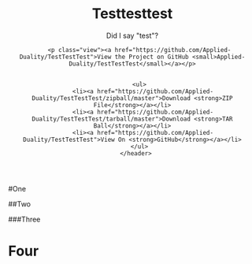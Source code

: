 ---
---
<head>
  <meta charset="utf-8">
  <meta http-equiv="X-UA-Compatible" content="chrome=1">
  <title>Testtesttest by Applied-Duality</title>

  <link rel="stylesheet" href="stylesheets/styles.css">
  <link rel="stylesheet" href="stylesheets/github-light.css">
  <meta name="viewport" content="width=device-width, initial-scale=1, user-scalable=no">
  <!--[if lt IE 9]>
  <script src="//html5shiv.googlecode.com/svn/trunk/html5.js"></script>
  <![endif]-->
</head>

<body>
    <div class="wrapper">
      <header>
        <h1>Testtesttest</h1>
        <p>Did I say &quot;test&quot;?</p>

        <p class="view"><a href="https://github.com/Applied-Duality/TestTestTest">View the Project on GitHub <small>Applied-Duality/TestTestTest</small></a></p>


        <ul>
          <li><a href="https://github.com/Applied-Duality/TestTestTest/zipball/master">Download <strong>ZIP File</strong></a></li>
          <li><a href="https://github.com/Applied-Duality/TestTestTest/tarball/master">Download <strong>TAR Ball</strong></a></li>
          <li><a href="https://github.com/Applied-Duality/TestTestTest">View On <strong>GitHub</strong></a></li>
        </ul>
      </header>
   </div>


#One

##Two

###Three

<h1>Four</h1>


<script src="javascripts/scale.fix.js"></script>
    
</body>
